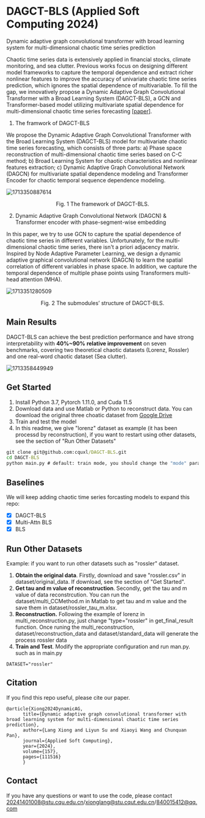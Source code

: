 # DAGCT-BLS (Applied Soft Computing 2024)

Dynamic adaptive graph convolutional transformer with broad learning system for multi-dimensional chaotic time series prediction

Chaotic time series data is extensively applied in financial stocks, climate monitoring, and sea clutter. Previous works focus on designing different model frameworks to capture the temporal dependence and extract richer nonlinear features to improve the accuracy of univariate chaotic time series prediction, which ignores the spatial dependence of multivariable. To fill the gap, we innovatively propose a Dynamic Adaptive Graph Convolutional Transformer with a Broad Learning System (DAGCT-BLS), a GCN and Transformer-based model utilizing multivariate spatial dependence for multi-dimensional chaotic time series forecasting [[paper](https://www.sciencedirect.com/science/article/pii/S1568494624002904)].

1. The framwork of DAGCT-BLS

We propose the Dy­namic Adaptive Graph Convolutional Transformer with the Broad Learning System (DAGCT-BLS) model for multivariate chaotic time se­ries forecasting, which consists of three parts: a) Phase space recon­struction of multi-dimensional chaotic time series based on C-C method; b) Broad Learning System for chaotic characteristics and nonlinear features extraction; c) Dynamic Adaptive Graph Convolutional Network (DAGCN) for multivariate spatial dependence modeling and Trans­former Encoder for chaotic temporal sequence dependence modeling.

![1713350887614](image/README/1713350887614.png)

<div align="center">
Fig. 1 The framework of DAGCT-BLS.
</div>

2. Dynamic Adaptive Graph Convolutional Network (DAGCN) & Transformer encoder with phase-segment-wise embedding

In this paper, we try to use GCN to capture the spatial dependence of chaotic time series in different variables. Unfortunately, for the multi-dimensional chaotic time series, there isn't a priori adjacency matrix. Inspired by Node Adaptive Parameter Learning, we design a dynamic adaptive graphical convolu­tional network (DAGCN) to learn the spatial correlation of different variables in phase space. In addition, we capture the temporal dependence of multiple phase points using Transformers multi-head attention (MHA).

![1713351280509](image/README/1713351280509.png)

<div align="center">
Fig. 2 The submodules’ structure of DAGCT-BLS.
</div>

## Main Results

DAGCT-BLS can achieve the best prediction performance and have strong interpretability with **40%~90%** **relative improvement** on seven benchmarks, covering two theoretical chaotic datasets (Lorenz, Rossler) and one real-word chaotic dataset (Sea clutter).

![1713358449949](image/README/1713358449949.png)

## Get Started

1. Install Python 3.7, Pytorch 1.11.0, and Cuda 11.5
2. Download data and use Matlab or Python to reconstruct data. You can download the original three choatic dataset from [Google Drive](https://drive.google.com/drive/folders/1mYoxIYTuIdfbE5y_OfHVWk4cDqMt42Mb?usp=sharing)
3. Train and test the model
4. In this readme, we give "lorenz" dataset as example (it has been processd by reconstruction), if you want to restart using other datasets, see the section of "Run Other Datasets"

```cmd
git clone git@github.com:cquxl/DAGCT-BLS.git
cd DAGCT-BLS
python main.py # default: train mode, you should change the "mode" parameter in main.py if you want to evaluate.
```

## Baselines

We will keep adding chaotic time series forcasting models to expand this repo:

- [X] DAGCT-BLS
- [X] Multi-Attn BLS
- [X] BLS

## Run Other Datasets

Example: if you want to run other datasets such as "rossler" dataset.

1. **Obtain the original data**. Firstly, download and save "rossler.csv" in dataset/original_data. If download, see the section of "Get Started".
2. **Get tau and m value of reconstruction**. Secondly, get the tau and m value of data reconstrcution. You can run the dataset/multi_CCMethod.m in Matlab to get tau and m value and the save them in dataset/rossler_tau_m.xlsx.
3. **Reconstruction.** Following the example of lorenz in multi_reconstruction.py, just change "type="rossler" in get_final_result function. Once runing the multi_reconstruction, dataset/reconstruction_data and dataset/standard_data will generate the process rossler data
4. **Train and Test**. Modify the appropriate configuration and run man.py. such as in main.py

```
DATASET="rossler"
```

## Citation

If you find this repo useful, please cite our paper.

```
@article{Xiong2024DynamicAG,
      title={Dynamic adaptive graph convolutional transformer with broad learning system for multi-dimensional chaotic time series prediction},
      author={Lang Xiong and Liyun Su and Xiaoyi Wang and Chunquan Pan},
      journal={Applied Soft Computing},
      year={2024},
      volume={157},
      pages={111516}
      }
```

## Contact

If you have any questions or want to use the code, please contact 20241401008@stu.cqu.edu.cn/xionglang@stu.cqut.edu.cn/840015412@qq.com
